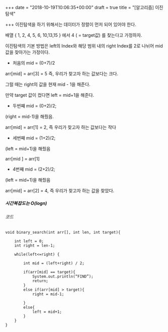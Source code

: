 +++
date = "2018-10-19T10:06:35+00:00"
draft = true
title = "[알고리즘] 이진탐색"

+++
이진탐색을 하기 위해서는 데이터가 정렬이 먼저 되어 있어야 한다. 

배열 { 1, 2, 4, 5, 6, 10,13,15 } 에서 4 ( = target값) 를 찾는다고 가정하자.

이진탐색의 기본 방법은 left의 Index와 해당 범위 내의 right Index를 2로 나뉘어 mid값을 찾아가는 가정이다.

* 처음의 mid = (0+7)/2

arr\[mid\] = arr\[3\] = 5 즉, 우리가 찾고자 하는 값보다는 크다.

그럴 때는 right의 값을 현재 mid - 1을 해준다.

만약 target 값이 컸다면 left = mid+1을 해준다.

* 두번쨰 mid = (0+2)/2;

(right = mid-1)을 해줬음.

arr\[mid\] = arr\[1\] = 2, 즉 우리가 찾고자 하는 값보다는 작다

* 세번째 mid = (1+2)/2;

(left = mid+1)을 해줬음

arr\[mid \] = arr\[1\] 

* 4번쨰 mid = (2+2)/2;

(left = mid+1)을 해줬음

arr\[mid\] = arr\[2\] = 4, 즉 우리가 찾고자 하는 값을 찾았다.

##### 시간복잡도는 O(logn)

###### 코드

    void binary_search(int arr[], int len, int target){
        
        int left = 0;
        int right = len-1;
        
        while(left<=right) {
            
            int mid = (left+right) / 2;
            
            if(arr[mid] == target){
                System.out.println(“FIND”);
                return;
            }
            else if(arr[mid] > target){
                right = mid-1;
        
            }
            else{
                left = mid+1;
            }
        }
    }